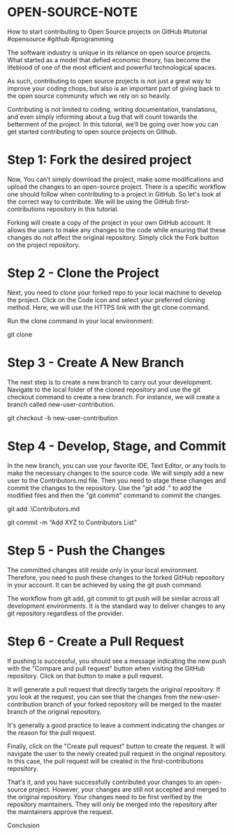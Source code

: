 # OPEN-SOURCE-NOTE

How to start contributing to Open Source projects on GitHub
#tutorial
#opensource
#github
#programming

The software industry is unique in its reliance on open source projects. What started as a model that defied economic theory, has become the lifeblood of one of the most efficient and powerful technological spaces.

As such, contributing to open source projects is not just a great way to improve your coding chops, but also is an important part of giving back to the open source community which we rely on so heavily.

Contributing is not limited to coding, writing documentation, translations, and even simply informing about a bug that will count towards the betterment of the project. In this tutorial, we’ll be going over how you can get started contributing to open source projects on Github.

# Step 1: Fork the desired project
Now, You can’t simply download the project, make some modifications and upload the changes to an open-source project. There is a specific workflow one should follow when contributing to a project in GitHub. So let's look at the correct way to contribute. We will be using the GitHub first-contributions repository in this tutorial.

Forking will create a copy of the project in your own GitHub account. It allows the users to make any changes to the code while ensuring that these changes do not affect the original repository. Simply click the Fork button on the project repository.


# Step 2 - Clone the Project
Next, you need to clone your forked repo to your local machine to develop the project. Click on the Code icon and select your preferred cloning method. Here, we will use the HTTPS link with the git clone command.


Run the clone command in your local environment:

git clone <link to repo>

# Step 3 - Create A New Branch
The next step is to create a new branch to carry out your development. Navigate to the local folder of the cloned repository and use the git checkout command to create a new branch. For instance, we will create a branch called new-user-contribution.

git checkout -b new-user-contribution



# Step 4 - Develop, Stage, and Commit
In the new branch, you can use your favorite IDE, Text Editor, or any tools to make the necessary changes to the source code. We will simply add a new user to the Contributors.md file.
Then you need to stage these changes and commit the changes to the repository. Use the "git add ." to add the modified files and then the "git commit" command to commit the changes.

git add .\Contributors.md

git commit -m “Add XYZ to Contributors List”


# Step 5 - Push the Changes
The committed changes still reside only in your local environment. Therefore, you need to push these changes to the forked GitHub repository in your account. It can be achieved by using the git push command.


The workflow from git add, git commit to git push will be similar across all development environments. It is the standard way to deliver changes to any git repository regardless of the provider.

# Step 6 - Create a Pull Request
If pushing is successful, you should see a message indicating the new push with the "Compare and pull request" button when visiting the GitHub repository. Click on that button to make a pull request.



It will generate a pull request that directly targets the original repository. If you look at the request, you can see that the changes from the new-user-contribution branch of your forked repository will be merged to the master branch of the original repository.

It's generally a good practice to leave a comment indicating the changes or the reason for the pull request.


Finally, click on the "Create pull request" button to create the request. It will navigate the user to the newly created pull request in the original repository. In this case, the pull request will be created in the first-contributions repository.



That's it, and you have successfully contributed your changes to an open-source project. However, your changes are still not accepted and merged to the original repository. Your changes need to be first verified by the repository maintainers. They will only be merged into the repository after the maintainers approve the request.

Conclusion
